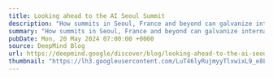 ```yaml
---
title: Looking ahead to the AI Seoul Summit
description: "How summits in Seoul, France and beyond can galvanize international cooperation on frontier AI safety"
summary: "How summits in Seoul, France and beyond can galvanize international cooperation on frontier AI safety"
pubDate: Mon, 20 May 2024 07:00:00 +0000
source: DeepMind Blog
url: https://deepmind.google/discover/blog/looking-ahead-to-the-ai-seoul-summit/
thumbnail: "https://lh3.googleusercontent.com/LuT46lyRujmyyTlxwixL9_e8LKvzqZOGUyQUAFbTO6POaYlAqWYfEMag39UkZGsZhjs3SmW3V-s0dCjK4_81jpezAzL7c6kXuTY2MhXbv5yR4NDG8Q=w1200-h630-n-nu"
---
```


